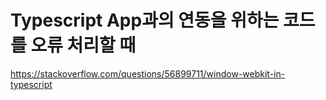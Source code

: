 # Typescript App과의 연동을 위하는 코드를 오류 처리할 때

https://stackoverflow.com/questions/56899711/window-webkit-in-typescript

